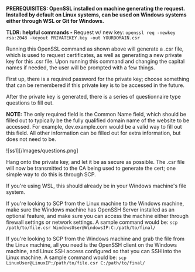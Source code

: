 **PREREQUISITES: OpenSSL installed on machine generating the request. Installed by default on Linux systems, can be used on Windows systems either through WSL or Git for Windows.**

**TLDR: helpful commands -**
Request w/ new key: `openssl req -newkey rsa:2048 -keyout PRIVATEKEY.key -out YOURDOMAIN.csr`

Running this OpenSSL command as shown above will generate a .csr file, which is used to request certificates, as well as generating a new private key for this .csr file. Upon running this command and changing the capital names if needed, the user will be prompted with a few things.

First up, there is a required password for the private key; choose something that can be remembered if this private key is to be accessed in the future. 

After the private key is generated, there is a series of questionnaire type questions to fill out.

**NOTE:** The only required field is the Common Name field, which should be filled out to typically be the fully qualified domain name of the website to be accessed. For example, dev.example.com would be a valid way to fill out this field. All other information can be filled out for extra information, but does not need to be.

![ss1][/Images/questions.png]

Hang onto the private key, and let it be as secure as possible. The .csr file will now be transmitted to the CA being used to generate the cert; one simple way to do this is through SCP.

If you're using WSL, this should already be in your Windows machine's file system.

If you're looking to SCP from the Linux machine to the Windows machine, make sure the Windows machine has OpenSSH Server installed as an optional feature, and make sure you can access the machine either through firewall settings or network settings. A sample command would be:
`scp /path/to/file.csr WindowsUser@WindowsIP:C:/path/to/final/`

If you're looking to SCP from the Windows machine and grab the file from the Linux machine, all you need is the OpenSSH client on the Windows machine, and Linux SSH access configured so that you can SSH into the Linux machine. A sample command would be:
`scp LinuxUser@LinuxIP:/path/to/file.csr C:/path/to/final/`
